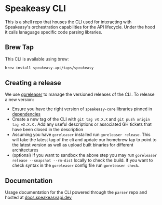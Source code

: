 # Speakeasy CLI 

This is a shell repo that houses the CLI used for interacting with Speakeasy's orchestration capabilities for the API lifecycle. Under the hood it calls lanaguage specific code parsing libraries.   

## Brew Tap
This CLI is available using brew: 

```bash
brew install speakeasy-api/taps/speakeasy
```

## Creating a release
We use [goreleaser](https://goreleaser.com/) to manage the versioned releases of the CLI. To release a new version: 

* Ensure you have the right version of `speakeasy-core` libraries pinned in [dependencies](https://github.com/speakeasy-api/cli/blob/main/cmd/speakeasy/go.mod#L6) 
* Create a new tag of the CLI with `git tag vX.X.X` and `git push origin tag vX.X.X` . Add any useful descriptions or associated GH tickets that have been closed in the description
* Assuming you have `goreleaser` installed run `goreleaser release`. This will take the latest tag of the cli and update our homebrew tap to point to the latest version as well as upload built binaries for different architectures 
* (optional) If you want to sandbox the above step you may run `goreleaser release --snapshot --rm-dist` locally to check the build. If you want to check syntax in the `goreleaser` config file run `goreleaser check`.  

## Documentation
Usage documentation for the CLI powered through the `parser` repo and hosted at [docs.speakeasyapi.dev](docs.speakeasyapi.dev) 
